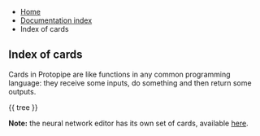 <ul class="breadcrumb">
    <li><a href="">Home</a></li>
    <li><a href="documentation">Documentation index</a></li>
    <li>Index of cards</li>
</ul>

## Index of cards

Cards in Protopipe are like functions in any common programming language: they receive some inputs, do something and then return some outputs.

{{ tree }}

**Note:** the neural network editor has its own set of cards, available [here](neural_network_cards/).
